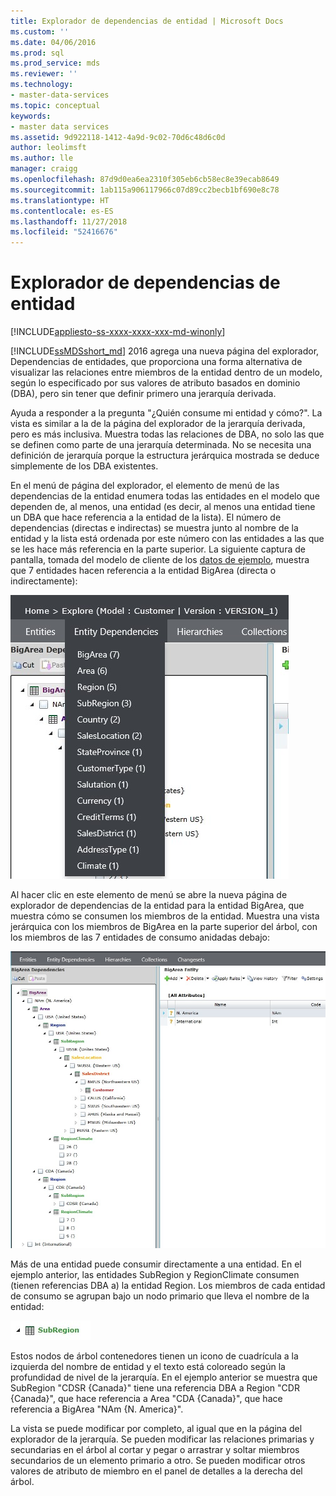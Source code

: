 ```yaml
---
title: Explorador de dependencias de entidad | Microsoft Docs
ms.custom: ''
ms.date: 04/06/2016
ms.prod: sql
ms.prod_service: mds
ms.reviewer: ''
ms.technology:
- master-data-services
ms.topic: conceptual
keywords:
- master data services
ms.assetid: 9d922118-1412-4a9d-9c02-70d6c48d6c0d
author: leolimsft
ms.author: lle
manager: craigg
ms.openlocfilehash: 87d9d0ea6ea2310f305eb6cb58ec8e39ecab8649
ms.sourcegitcommit: 1ab115a906117966c07d89cc2becb1bf690e8c78
ms.translationtype: HT
ms.contentlocale: es-ES
ms.lasthandoff: 11/27/2018
ms.locfileid: "52416676"
---
```

# <a name="entity-dependencies-explorer"></a>Explorador de dependencias de entidad

[!INCLUDE[appliesto-ss-xxxx-xxxx-xxx-md-winonly](../includes/appliesto-ss-xxxx-xxxx-xxx-md-winonly.md)]

  
[!INCLUDE[ssMDSshort_md](../includes/ssmdsshort-md.md)] 2016 agrega una nueva página del explorador, Dependencias de entidades, que proporciona una forma alternativa de visualizar las relaciones entre miembros de la entidad dentro de un modelo, según lo especificado por sus valores de atributo basados en dominio (DBA), pero sin tener que definir primero una jerarquía derivada.   
  
Ayuda a responder a la pregunta "¿Quién consume mi entidad y cómo?". La vista es similar a la de la página del explorador de la jerarquía derivada, pero es más inclusiva. Muestra todas las relaciones de DBA, no solo las que se definen como parte de una jerarquía determinada. No se necesita una definición de jerarquía porque la estructura jerárquica mostrada se deduce simplemente de los DBA existentes.  
  
En el menú de página del explorador, el elemento de menú de las dependencias de la entidad enumera todas las entidades en el modelo que dependen de, al menos, una entidad (es decir, al menos una entidad tiene un DBA que hace referencia a la entidad de la lista). El número de dependencias (directas e indirectas) se muestra junto al nombre de la entidad y la lista está ordenada por este número con las entidades a las que se les hace más referencia en la parte superior. La siguiente captura de pantalla, tomada del modelo de cliente de los [datos de ejemplo](https://msdn.microsoft.com/library/master-data-services-sample.aspx), muestra que 7 entidades hacen referencia a la entidad BigArea (directa o indirectamente):  
  
![MDS_EntityDependencies_Menu.jpg](../master-data-services/media/mds-entitydependencies-menu-jpg.jpg)  
    
Al hacer clic en este elemento de menú se abre la nueva página de explorador de dependencias de la entidad para la entidad BigArea, que muestra cómo se consumen los miembros de la entidad. Muestra una vista jerárquica con los miembros de BigArea en la parte superior del árbol, con los miembros de las 7 entidades de consumo anidadas debajo:  
  
![MDS_EntityDependencies_Tree.jpg](../master-data-services/media/mds-entitydependencies-tree-jpg.jpg)  
    
Más de una entidad puede consumir directamente a una entidad. En el ejemplo anterior, las entidades SubRegion y RegionClimate consumen (tienen referencias DBA a) la entidad Region. Los miembros de cada entidad de consumo se agrupan bajo un nodo primario que lleva el nombre de la entidad:   
  
![MDS_EntityDependencies_Entity_Node.jpg](../master-data-services/media/mds-entitydependencies-entity-node-jpg.jpg)  
  
Estos nodos de árbol contenedores tienen un icono de cuadrícula a la izquierda del nombre de entidad y el texto está coloreado según la profundidad de nivel de la jerarquía. En el ejemplo anterior se muestra que SubRegion "CDSR {Canada}" tiene una referencia DBA a Region "CDR {Canada}", que hace referencia a Area "CDA {Canada}", que hace referencia a BigArea "NAm {N. America}".  
  
La vista se puede modificar por completo, al igual que en la página del explorador de la jerarquía. Se pueden modificar las relaciones primarias y secundarias en el árbol al cortar y pegar o arrastrar y soltar miembros secundarios de un elemento primario a otro. Se pueden modificar otros valores de atributo de miembro en el panel de detalles a la derecha del árbol.   
  
  
  
  

